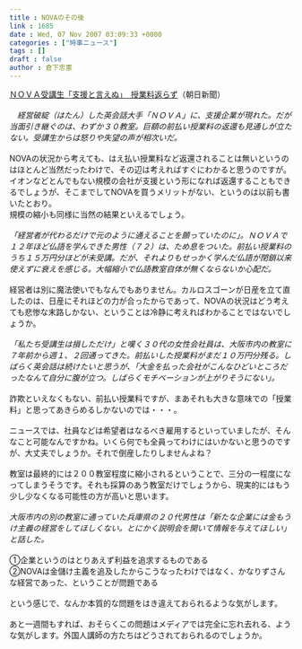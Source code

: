 ```yaml
---
title : NOVAのその後
link : 1685
date : Wed, 07 Nov 2007 03:09:33 +0000
categories : ["時事ニュース"]
tags : []
draft : false
author : 倉下忠憲
---
```


<A HREF="http://www.asahi.com/national/update/1107/TKY200711070001.html" TARGET="_blank">ＮＯＶＡ受講生「支援と言えぬ」　授業料返らず</A>（朝日新聞）<BR><BR><I>　経営破綻（はたん）した英会話大手「ＮＯＶＡ」に、支援企業が現れた。だが当面引き継ぐのは、わずか３０教室。巨額の前払い授業料の返還も見通しが立たない。受講生からは怒りや失望の声が相次いだ。 </I><BR><BR>NOVAの状況から考えても、はえ払い授業料など返還されることは無いというのはほとんど当然だったわけで、その辺は考えればすぐにわかると思うのですが。<BR>イオンなどとんでもない規模の会社が支援という形になれば返還することもできるでしょうが、そこまでしてNOVAを買うメリットがない、というのは以前も書いたとおり。<BR>規模の縮小も同様に当然の結果といえるでしょう。<BR><BR><I>「経営者が代わるだけで元のように通えることを願っていたのに」。ＮＯＶＡで１２年ほど仏語を学んできた男性（７２）は、ため息をついた。前払い授業料のうち１５万円分ほどが未受講。だが、それよりもせっかく学んだ仏語が閉鎖以来使えずに衰えを感じる。大幅縮小で仏語教室自体が無くならないか心配だ。 </I><BR><BR>経営者は別に魔法使いでもなんでもありません。カルロスゴーンが日産を立て直したのは、日産にそれほどの力が合ったからであって、NOVAの状況はどう考えても悲惨な末路しかない、ということは冷静に考えればわかることではないでしょうか。<BR><BR><I>「私たち受講生は損しただけ」と嘆く３０代の女性会社員は、大阪市内の教室に７年前から週１、２回通ってきた。前払いした授業料がまだ１０万円分残る。しばらく英会話は続けたいと思うが、「大金を払った会社がこんなひどいところだったなんて自分に腹が立つ。しばらくモチベーションが上がりそうにない」。 </I><BR><BR>詐欺といえなくもない、前払い授業料ですが、まあそれも大きな意味での「授業料」と思ってあきらめるしかないのでは・・・。<BR><BR>ニュースでは、社員などは希望者はなるべき雇用するといっていましたが、そんなこと可能なんですかね。いくら何でも全員ってわけにはいかないと思うのですが、大丈夫でしょうか。それで倒産したりしませんよね？<BR><BR>教室は最終的には２００教室程度に縮小されるということで、三分の一程度になってしまうそうです。それも採算のあう教室だけでしょうから、現実的にはもう少し少なくなる可能性の方が高いと思います。<BR><BR><I>大阪市内の別の教室に通っていた兵庫県の２０代男性は「新たな企業には金もうけ主義の経営をしてほしくない。とにかく説明会を開いて情報を与えてほしい」と話した。 </I><BR><BR>①企業というのはとりあえず利益を追求するものである<BR>②NOVAは金儲け主義を追及したからこうなったわけではなく、かなりずさんな経営であった、ということが問題である<BR><BR>という感じで、なんか本質的な問題をはき違えておられるような気がします。<BR><BR>あと一週間もすれば、おそらくこの問題はメディアでは完全に忘れ去れる、ような気がします。外国人講師の方たちはどうされておられるのでしょうか。<BR><BR><br><br>
